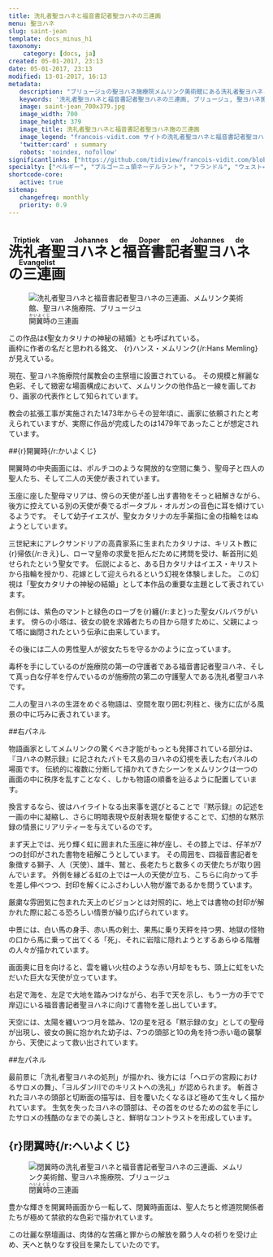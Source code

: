 ```yaml
---
title: 洗礼者聖ヨハネと福音書記者聖ヨハネの三連画
menu: 聖ヨハネ
slug: saint-jean
template: docs_minus_h1
taxonomy:
    category: [docs, ja]
created: 05-01-2017, 23:13
date: 05-01-2017, 23:13
modified: 13-01-2017, 16:13
metadata:
   description: "ブリュージュの聖ヨハネ施療院メムリンク美術館にある洗礼者聖ヨハネと福音書記者聖ヨハネ施の三連画を紹介する写真と文書"
   keywords: '洗礼者聖ヨハネと福音書記者聖ヨハネの三連画, ブリュージュ, 聖ヨハネ施療院, メムリンク美術館, メムリンク, Triptiek van Johannes de Doper en Johannes de Evangelist, Triptych of St John the Baptist and St John the Evangelist, Hans Memling, Memling, Hans Memlinc, Memlinc'
   image: saint-jean_700x379.jpg
   image_width: 700
   image_height: 379
   image_title: 洗礼者聖ヨハネと福音書記者聖ヨハネ施の三連画
   image_legend: "francois-vidit.com サイトの洗礼者聖ヨハネと福音書記者聖ヨハネ施の三連画セクション写真"
   'twitter:card' : summary
   robots: 'noindex, nofollow'
significantlinks: ["https://github.com/tidiview/francois-vidit.com/blob/develop/user/sites/docs/pages/01.reference/04.bruges/01.hopital-saint-jean/01.saint-jean/docs.ja.md"]
specialty: ["ベルギー", "ブルゴーニュ領ネーデルラント", "フランドル", "ウェスト=フランデレン州", "ブリュージュ", "ブルッヘ", "初期フランドル派", "北方ルネサンス", "フランドル絵画", "ブリュージュでの美術館", "ブルッヘでの美術館", "聖ヨハネ施療院", "ハンス・メムリンク美術館", "ハンス・メムリンク", "洗礼者聖ヨハネと福音書記者聖ヨハネの三連画", "Triptiek van Johannes de Doper en Johannes de Evangelist", "Triptych of St John the Baptist and St John the Evangelist", "Hans Memling", "Memling", "Hans Memlinc", "Memlinc"]
shortcode-core:
   active: true
sitemap:
   changefreq: monthly
   priority: 0.9
---
```

# <ruby><rb lang="ja">洗礼者<wbr>聖ヨハネ<wbr>と<wbr>福音<wbr>書記者<wbr>聖ヨハネ<wbr>の<wbr>三連画</rb><rt lang="nl">Triptiek<wbr>&#160;<wbr>van<wbr>&#160;<wbr>Johannes<wbr>&#160;<wbr>de<wbr>&#160;<wbr>Doper<wbr>&#160;<wbr>en<wbr>&#160;<wbr>Johannes<wbr>&#160;<wbr>de<wbr>&#160;<wbr>Evangelist</rt></ruby>

<figure><picture>
<source
sizes="(max-width: 767px) 98vw, (min-width: 959px) 50vw, 86vw"
srcset="
/user/sites/docs/pages/01.home/05.bruges/01.hopital-saint-jean/01.saint-jean/saint-jean-280.webp 280w,
/user/sites/docs/pages/01.home/05.bruges/01.hopital-saint-jean/01.saint-jean/saint-jean-380.webp 380w,
/user/sites/docs/pages/01.home/05.bruges/01.hopital-saint-jean/01.saint-jean/saint-jean-480.webp 480w,
/user/sites/docs/pages/01.home/05.bruges/01.hopital-saint-jean/01.saint-jean/saint-jean-640.webp 640w,
/user/sites/docs/pages/01.home/05.bruges/01.hopital-saint-jean/01.saint-jean/saint-jean_700x345.webp 700w"
type="image/webp">
<img
src="/user/sites/docs/pages/01.home/05.bruges/01.hopital-saint-jean/01.saint-jean/saint-jean_700x345.jpg" title="洗礼者聖ヨハネと福音書記者聖ヨハネの三連画、メムリンク美術館、聖ヨハネ施療院、ブリュージュ" alt="洗礼者聖ヨハネと福音書記者聖ヨハネの三連画、メムリンク美術館、聖ヨハネ施療院、ブリュージュ" class="class-diane-img"
sizes="(max-width: 767px) 98vw, (min-width: 959px) 50vw, 86vw"
srcset="
/user/sites/docs/pages/01.home/05.bruges/01.hopital-saint-jean/01.saint-jean/saint-jean-280.jpg 280w,
/user/sites/docs/pages/01.home/05.bruges/01.hopital-saint-jean/01.saint-jean/saint-jean-380.jpg 380w,
/user/sites/docs/pages/01.home/05.bruges/01.hopital-saint-jean/01.saint-jean/saint-jean-480.jpg 480w,
/user/sites/docs/pages/01.home/05.bruges/01.hopital-saint-jean/01.saint-jean/saint-jean-640.jpg 640w,
/user/sites/docs/pages/01.home/05.bruges/01.hopital-saint-jean/01.saint-jean/saint-jean_700x345.jpg 700w">
</picture><figcaption><ruby><rb>開翼時</rb><rt>かいよくじ</rt></ruby>の三連画</figcaption></figure>

この作品は<wbr>《聖女カタリナの神秘の<wbr>結婚》とも呼ばれている。  
画枠に作者の名だと<wbr>思われる銘文、 {r}ハンス・メムリンク{/r:Hans&#160;Memling}が<wbr>見えている。

現在、聖ヨハネ施療院付属教会の<wbr>主祭壇に設置されている。
その規模と觧麗な色彩、そして<wbr>緻密な場面構成において、メムリンクの他作品と<wbr>一線を画しており、画家の代表作として<wbr>知られています。

教会の拡張工事が<wbr>実施された1473年から<wbr>その翌年頃に、画家に依頼されたと<wbr>考えられていますが、実際に作品が完成したのは<wbr>1479年であったことが<wbr>想定されています。

##{r}開翼時{/r:かいよくじ}

開翼時の中央画面には、ポルチコのような<wbr>開放的な空間に集う、聖母子と四人の聖人たち、そして二人の天使が<wbr>表されています。

玉座に座した<wbr>聖母マリアは、傍らの天使が差し出す<wbr>書物をそっと<wbr>紐解きながら、後方に控えている<wbr>別の天使が奏でる<wbr>ポータブル・オルガンの<wbr>音色に耳を<wbr>傾けているようです。
そして幼子イエスが、聖女カタリナの左手薬指に<wbr>金の指輪をはぬようと<wbr>しています。

三世紀末に<wbr>アレクサンドリアの<wbr>高貴家系に生まれた<wbr>カタリナは、キリスト教に<wbr> {r}帰依{/r:きえ}し、ローマ皇帝の<wbr>求愛を拒んだために拷問を<wbr>受け、斬首刑に処せられたと<wbr>いう聖女です。
伝説によると、ある日カタリナはイエス・キリストから<wbr>指輪を授かり、花嫁として<wbr>迎えられるという<wbr>幻視を体験しました。
この幻視は「聖女カタリナの神秘の<wbr>結婚」として本作品の<wbr>重要な主題として<wbr>表されています。

右側には、紫色のマントと<wbr>緑色のローブを<wbr> {r}纏{/r:まと}った<wbr>聖女バルバラがいます。
傍らの小塔は、彼女の貌を<wbr>求婚者たちの目から<wbr>隠すために、父親によって塔に<wbr>幽閉されたという<wbr>伝承に由来しています。

その後には<wbr>二人の男性聖人が<wbr>彼女たちを<wbr>守るかのように<wbr>立っています。

毒杯を手にしているのが<wbr>施療院の第一の<wbr>守護者である<wbr>福音書記者聖ヨハネ、そして真っ白な仔羊を<wbr>佇んでいるのが<wbr>施療院の第二の<wbr>守護聖人である<wbr>洗礼者聖ヨハネです。

二人の聖ヨハネの生涯を<wbr>めぐる物語は、空間を<wbr>取り囲む列柱と、後方に<wbr>広がる風景の中に<wbr>巧みに表されています。


##右パネル

物語画家として<wbr>メムリンクの驚くべき<wbr>才能がもっとも<wbr>発揮されている<wbr>部分は、『ヨハネの黙示録』に<wbr>記されたパトモス島の<wbr>ヨハネの幻視を表した<wbr>右パネルの場面です。
伝統的に複数に分断して<wbr>描かれてきたシーンを<wbr>メムリンクは一つの<wbr>画面の<wbr>中に秩序を乱すことなく、しかも物語の順番を<wbr>辿るように<wbr>配置しています。

換言するなら、彼はハイライトなる<wbr>出来事を選びとることで『黙示録』の記述を一画の中に<wbr>凝縮し、さらに明暗表現や<wbr>反射表現を<wbr>駆使することで、幻想的な黙示録の情景に<wbr>リアリティーを<wbr>与えているのです。

まず天上では、光り輝く虹に囲まれた<wbr>玉座に神が座し、その膝上では、仔羊が7つの封印がされた<wbr>書物を紐解こうと<wbr>しています。
その周囲を、四福音書記者を象徴する<wbr>獅子、人（天使）、雄牛、鷲と、長老たちと<wbr>数多くの天使たちが<wbr>取り囲んでいます。
外側を縁どる虹の上では<wbr>一人の天使が立ち、こちらに向かって手を<wbr>差し伸べつつ、封印を解くに<wbr>ふさわしい人物が<wbr>誰であるかを<wbr>問うています。

厳粛な雰囲気に包まれた<wbr>天上のビジョンとは<wbr>対照的に、地上では書物の<wbr>封印が解かれた際に起こる<wbr>恐ろしい情景が<wbr>繰り広げられています。

中景には、白い馬の身手、赤い馬の剣士、果馬に乗り天秤を持つ男、地獄の怪物の口から馬に<wbr>乗って出てくる「死」、それに岩陰に<wbr>隠れようとする<wbr>あらゆる階層の人々が<wbr>描かれています。

画面奧に目を向けると、雲を纏い火柱のような<wbr>赤い月却をもち、頭上に虹をいただいた<wbr>巨大な天使が<wbr>立っています。

右足で海を、左足で大地を<wbr>踏みつけながら、右手で天を示し、もう一方の手で<wbr>で岸辺にいる<wbr>福音書記者聖ヨハネに<wbr>向けて書物を<wbr>差し出しています。

天空には、太陽を纏いつつ月を踏み、12の星を冠る「黙示録の女」としての聖母が出現し、彼女の腕に<wbr>抱かれた幼子は、7つの頭部と10の角を<wbr>持つ赤い竜の襲撃から、天使によって<wbr>救い出されています。


##左パネル

最前景に「洗礼者聖ヨハネの処刑」が描かれ、後方には「ヘロデの宮殿における<wbr>サロメの舞」、「ヨルダン川での<wbr>キリストへの洗礼」が認められます。
斬首されたヨハネの頭部と<wbr>切断面の描写は、目を覆いたく<wbr>なるほど極めて生々しく<wbr>描かれています。
生気を失ったヨハネの<wbr>頭部は、その首を<wbr>のせるための盆を手にした<wbr>サロメの残酷のなまでの<wbr>美しさと、鮮明な<wbr>コントラストを<wbr>形成しています。


## {r}閉翼時{/r:へいよくじ}

<figure><picture>
<source
sizes="(max-width: 767px) 98vw, (min-width: 959px) 50vw, 86vw"
srcset="
/user/sites/docs/pages/01.home/05.bruges/01.hopital-saint-jean/01.saint-jean/saint-jean-ferme-280.webp 280w,
/user/sites/docs/pages/01.home/05.bruges/01.hopital-saint-jean/01.saint-jean/saint-jean-ferme-380.webp 380w,
/user/sites/docs/pages/01.home/05.bruges/01.hopital-saint-jean/01.saint-jean/saint-jean-ferme-480.webp 480w,
/user/sites/docs/pages/01.home/05.bruges/01.hopital-saint-jean/01.saint-jean/saint-jean-ferme-640.webp 640w,
/user/sites/docs/pages/01.home/05.bruges/01.hopital-saint-jean/01.saint-jean/saint-jean-ferme_700x736.webp 700w"
type="image/webp">
<img
src="/user/sites/docs/pages/01.home/05.bruges/01.hopital-saint-jean/01.saint-jean/saint-jean-ferme_700x736.jpg" title="閉翼時の洗礼者聖ヨハネと福音書記者聖ヨハネの三連画、メムリンク美術館、聖ヨハネ施療院、ブリュージュ" alt="閉翼時の洗礼者聖ヨハネと福音書記者聖ヨハネの三連画、メムリンク美術館、聖ヨハネ施療院、ブリュージュ" class="class-diane-img"
sizes="(max-width: 767px) 98vw, (min-width: 959px) 50vw, 86vw"
srcset="
/user/sites/docs/pages/01.home/05.bruges/01.hopital-saint-jean/01.saint-jean/saint-jean-ferme-280.jpg 280w,
/user/sites/docs/pages/01.home/05.bruges/01.hopital-saint-jean/01.saint-jean/saint-jean-ferme-380.jpg 380w,
/user/sites/docs/pages/01.home/05.bruges/01.hopital-saint-jean/01.saint-jean/saint-jean-ferme-480.jpg 480w,
/user/sites/docs/pages/01.home/05.bruges/01.hopital-saint-jean/01.saint-jean/saint-jean-ferme-640.jpg 640w,
/user/sites/docs/pages/01.home/05.bruges/01.hopital-saint-jean/01.saint-jean/saint-jean-ferme_700x736.jpg 700w">
</picture><figcaption><ruby><rb>閉翼時</rb><rt>へいよくじ</rt></ruby>の三連画</figcaption></figure>

豊かな輝きを<wbr>開翼時画面から一転して、閉翼時画面は、聖人たちと<wbr>修道院関係者たちが<wbr>極めて禁欲的な色彩で<wbr>描かれています。

この壮麗な祭壇画は、肉体的な苦痛と罪からの<wbr>解放を願う人々の祈りを<wbr>受け止め、天へと<wbr>執りなす役目を<wbr>果たしていたのです。